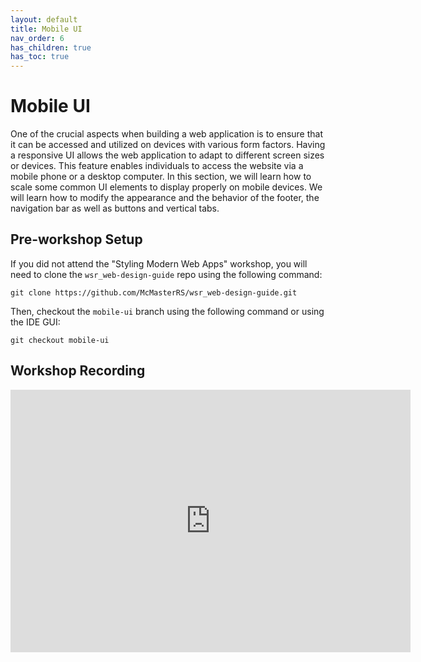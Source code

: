 ```yaml
---
layout: default
title: Mobile UI
nav_order: 6
has_children: true
has_toc: true
---
```


# Mobile UI

One of the crucial aspects when building a web application is to ensure that it can be accessed and utilized on devices with various form factors. Having a responsive UI allows the web application to adapt to different screen sizes or devices. This feature enables individuals to access the website via a mobile phone or a desktop computer. In this section, we will learn how to scale some common UI elements to display properly on mobile devices. We will learn how to modify the appearance and the behavior of the footer, the navigation bar as well as buttons and vertical tabs.

## Pre-workshop Setup

If you did not attend the "Styling Modern Web Apps" workshop, you will need to clone the `wsr_web-design-guide` repo using the following command:
```
git clone https://github.com/McMasterRS/wsr_web-design-guide.git
```

Then, checkout the `mobile-ui` branch using the following command or using the IDE GUI:
```
git checkout mobile-ui
```

## Workshop Recording

<iframe height="420" width="640" allowfullscreen frameborder=0 src="https://echo360.ca/media/39ec63e3-042e-45ec-be8c-93eaf14bad65/public?autoplay=false&automute=false"></iframe>